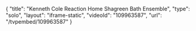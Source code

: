 {
    "title": "Kenneth Cole Reaction Home Shagreen Bath Ensemble",
    "type": "solo",
    "layout": "iframe-static",
    "videoId": "109963587",
    "url": "\/tvpembed\/109963587"
}